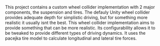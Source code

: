 This project contains a custom wheel collider implementation with 2 major components, the suspension and tires. The defauly Unity wheel collider provides adequate depth for simplistic driving, but for something more realistic it usually isnt the best. This wheel collider implementation aims to provide something that can be more realistic. Its configurability allows it to be tweaked to provide different types of driving dynamics. It uses the pacejka tire model to calculate longitudinal and lateral tire forces. 